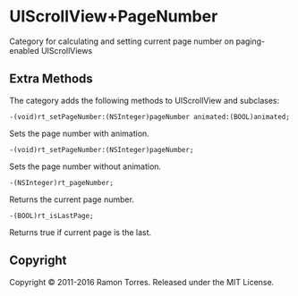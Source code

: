 UIScrollView+PageNumber
=======================

Category for calculating and setting current page number on paging-enabled UIScrollViews

## Extra Methods

The category adds the following methods to UIScrollView and subclases:

`-(void)rt_setPageNumber:(NSInteger)pageNumber animated:(BOOL)animated;`

Sets the page number with animation.

`-(void)rt_setPageNumber:(NSInteger)pageNumber;`

Sets the page number without animation.

`-(NSInteger)rt_pageNumber;`

Returns the current page number.

`-(BOOL)rt_isLastPage;`

Returns true if current page is the last.

## Copyright

Copyright © 2011-2016 Ramon Torres. Released under the MIT License.
